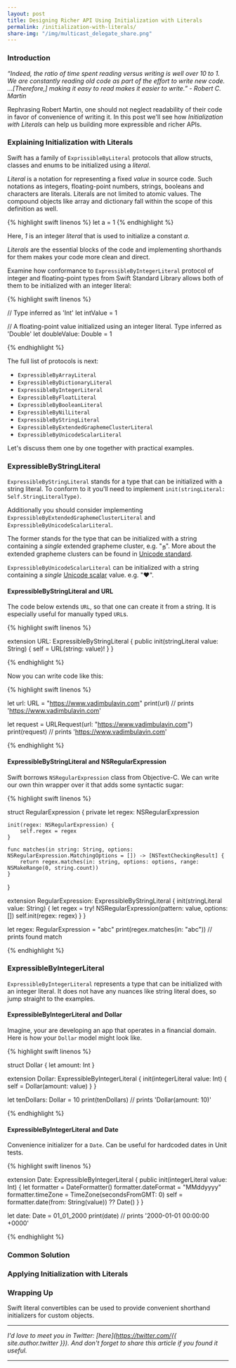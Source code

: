 ```yaml
---
layout: post
title: Designing Richer API Using Initialization with Literals
permalink: /initialization-with-literals/
share-img: "/img/multicast_delegate_share.png"
---
```


### Introduction

*“Indeed, the ratio of time spent reading versus writing is well over 10 to 1. We are constantly reading old code as part of the effort to write new code. ...[Therefore,] making it easy to read makes it easier to write.” - Robert C. Martin*

Rephrasing Robert Martin, one should not neglect readability of their code in favor of convenience of writing it. In this post we'll see how *Initialization with Literals* can help us building more expressible and richer APIs.

### Explaining Initialization with Literals

Swift has a family of `ExprissibleByLiteral` protocols that allow structs, classes and enums to be initialized using a *literal*. 

*Literal* is a notation for representing a fixed *value* in source code. Such notations as integers, floating-point numbers, strings, booleans and characters are literals. Literals are not limited to atomic values. The compound objects like array and dictionary fall within the scope of this definition as well.

{% highlight swift linenos %}
let a = 1
{% endhighlight %}

Here, *1* is an integer *literal* that is used to initialize a constant *a*. 

*Literals* are the essential blocks of the code and implementing shorthands for them makes your code more clean and direct. 

Examine how conformance to `ExpressibleByIntegerLiteral` protocol of integer and floating-point types from Swift Standard Library allows both of them to be initialized with an integer literal:

{% highlight swift linenos %}

// Type inferred as 'Int'
let intValue = 1

// A floating-point value initialized using an integer literal. Type inferred as 'Double'
let doubleValue: Double = 1

{% endhighlight %}

The full list of protocols is next:

- `ExpressibleByArrayLiteral`
- `ExpressibleByDictionaryLiteral`
- `ExpressibleByIntegerLiteral`
- `ExpressibleByFloatLiteral`
- `ExpressibleByBooleanLiteral`
- `ExpressibleByNilLiteral`
- `ExpressibleByStringLiteral`
- `ExpressibleByExtendedGraphemeClusterLiteral`
- `ExpressibleByUnicodeScalarLiteral`

Let's discuss them one by one together with practical examples.

### ExpressibleByStringLiteral

`ExpressibleByStringLiteral` stands for a type that can be initialized with a string literal. To conform to it you'll need to implement `init(stringLiteral: Self.StringLiteralType)`.

Additionally you should consider implementing `ExpressibleByExtendedGraphemeClusterLiteral` and `ExpressibleByUnicodeScalarLiteral`.

The former stands for the type that can be initialized with a string containing a *single* extended grapheme cluster, e.g. "ந". More about the extended grapheme clusters can be found in [Unicode standard][extended-grapheme-cluster]. 

`ExpressibleByUnicodeScalarLiteral` can be initialized with a string containing a *single* [Unicode scalar][unicode-scalar] value. e.g. "♥".

#### ExpressibleByStringLiteral and URL

The code below extends `URL`, so that one can create it from a string. It is especially useful for manually typed `URL`s.

{% highlight swift linenos %}

extension URL: ExpressibleByStringLiteral {
    public init(stringLiteral value: String) {
        self = URL(string: value)!
    }
}

{% endhighlight %}

Now you can write code like this:

{% highlight swift linenos %}

let url: URL = "https://www.vadimbulavin.com"
print(url) // prints 'https://www.vadimbulavin.com'

let request = URLRequest(url: "https://www.vadimbulavin.com")
print(request) // prints 'https://www.vadimbulavin.com'

{% endhighlight %}

#### ExpressibleByStringLiteral and NSRegularExpression

Swift borrows `NSRegularExpression` class from Objective-C. We can write our own thin wrapper over it that adds some syntactic sugar:

{% highlight swift linenos %}

struct RegularExpression {
	private let regex: NSRegularExpression

	init(regex: NSRegularExpression) {
		self.regex = regex
	}

	func matches(in string: String, options: NSRegularExpression.MatchingOptions = []) -> [NSTextCheckingResult] {
		return regex.matches(in: string, options: options, range: NSMakeRange(0, string.count))
	}
}

extension RegularExpression: ExpressibleByStringLiteral {
	init(stringLiteral value: String) {
		let regex = try! NSRegularExpression(pattern: value, options: [])
		self.init(regex: regex)
	}
}

let regex: RegularExpression = "abc"
print(regex.matches(in: "abc")) // prints found match

{% endhighlight %}

### ExpressibleByIntegerLiteral

`ExpressibleByIntegerLiteral` represents a type that can be initialized with an integer literal. It does not have any nuances like string literal does, so jump straight to the examples.

#### ExpressibleByIntegerLiteral and Dollar

Imagine, your are developing an app that operates in a financial domain. Here is how your `Dollar` model might look like.

{% highlight swift linenos %}

struct Dollar {
	let amount: Int
}

extension Dollar: ExpressibleByIntegerLiteral {
	init(integerLiteral value: Int) {
		self = Dollar(amount: value)
	}
}

let tenDollars: Dollar = 10
print(tenDollars) // prints 'Dollar(amount: 10)'

{% endhighlight %}

#### ExpressibleByIntegerLiteral and Date

Convenience initializer for a `Date`. Can be useful for hardcoded dates in Unit tests.

{% highlight swift linenos %}

extension Date: ExpressibleByIntegerLiteral {
	public init(integerLiteral value: Int) {
		let formatter = DateFormatter()
		formatter.dateFormat = "MMddyyyy"
		formatter.timeZone = TimeZone(secondsFromGMT: 0)
		self = formatter.date(from: String(value)) ?? Date()
	}
}

let date: Date = 01_01_2000
print(date) // prints '2000-01-01 00:00:00 +0000'

{% endhighlight %}

### Common Solution

### Applying Initialization with Literals

### Wrapping Up

Swift literal convertibles can be used to provide convenient shorthand initializers for custom objects.

---

*I'd love to meet you in Twitter: [here](https://twitter.com/{{ site.author.twitter }}). And don't forget to share this article if you found it useful.*

---

[extended-grapheme-cluster]: http://unicode.org/reports/tr29/
[unicode-scalar]: https://unicode.org/glossary/#unicode_scalar_value